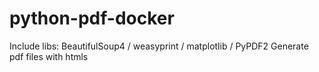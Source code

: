 # python-pdf-docker
Include libs: BeautifulSoup4 / weasyprint / matplotlib / PyPDF2
Generate pdf files with htmls
